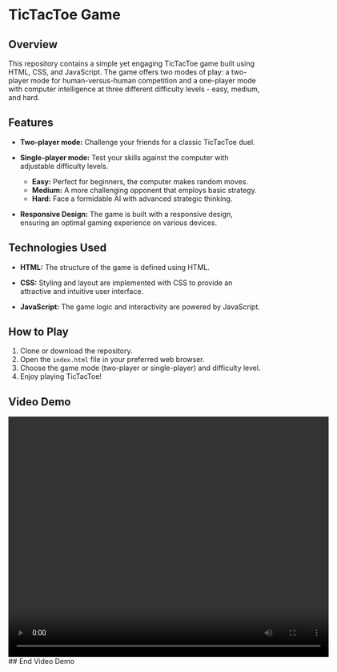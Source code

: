 

# TicTacToe Game

## Overview

This repository contains a simple yet engaging TicTacToe game built using HTML, CSS, and JavaScript. The game offers two modes of play: a two-player mode for human-versus-human competition and a one-player mode with computer intelligence at three different difficulty levels - easy, medium, and hard.

## Features

- **Two-player mode:** Challenge your friends for a classic TicTacToe duel.

- **Single-player mode:** Test your skills against the computer with adjustable difficulty levels.
  - **Easy:** Perfect for beginners, the computer makes random moves.
  - **Medium:** A more challenging opponent that employs basic strategy.
  - **Hard:** Face a formidable AI with advanced strategic thinking.

- **Responsive Design:** The game is built with a responsive design, ensuring an optimal gaming experience on various devices.

## Technologies Used

- **HTML:** The structure of the game is defined using HTML.

- **CSS:** Styling and layout are implemented with CSS to provide an attractive and intuitive user interface.

- **JavaScript:** The game logic and interactivity are powered by JavaScript.

## How to Play

1. Clone or download the repository.
2. Open the `index.html` file in your preferred web browser.
3. Choose the game mode (two-player or single-player) and difficulty level.
4. Enjoy playing TicTacToe!

## Video Demo

<video width="640" height="480" controls>
  <source src="https://github.com/Aseel-masri/TicTacToe/demo.mp4" type="video/mp4">
  Your browser does not support the video tag.
</video>
## End Video Demo
